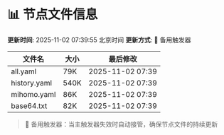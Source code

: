 # 📊 节点文件信息

**更新时间**: 2025-11-02 07:39:55 北京时间
**更新方式**: 🔄 备用触发器

| 文件名 | 大小 | 最后修改 |
|--------|------|----------|
| all.yaml | 79K | 2025-11-02 07:39 |
| history.yaml | 540K | 2025-11-02 07:39 |
| mihomo.yaml | 86K | 2025-11-02 07:39 |
| base64.txt | 82K | 2025-11-02 07:39 |

> 🔄 备用触发器：当主触发器失效时自动接管，确保节点文件的持续更新

